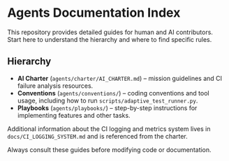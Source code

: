 # Agents Documentation Index

This repository provides detailed guides for human and AI contributors. Start here to understand the hierarchy and where to find specific rules.

## Hierarchy

- **AI Charter** (`agents/charter/AI_CHARTER.md`) – mission guidelines and CI failure analysis resources.
- **Conventions** (`agents/conventions/`) – coding conventions and tool usage, including how to run `scripts/adaptive_test_runner.py`.
- **Playbooks** (`agents/playbooks/`) – step-by-step instructions for implementing features and other tasks.

Additional information about the CI logging and metrics system lives in `docs/CI_LOGGING_SYSTEM.md` and is referenced from the charter.

Always consult these guides before modifying code or documentation.
